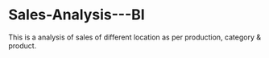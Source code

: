 # Sales-Analysis---BI
This is a analysis of sales of different location as per production, category & product.
